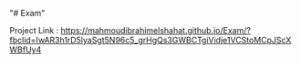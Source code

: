"# Exam" 

Project Link : https://mahmoudibrahimelshahat.github.io/Exam/?fbclid=IwAR3h1rD5lyaSgt5N96c5_grHgQs3GWBCTgiVidje1VCStoMCpJScXWBfUy4
